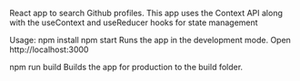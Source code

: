 React app to search Github profiles. This app uses the Context API along with the useContext and useReducer hooks for state management

Usage:
npm install 
npm start 
Runs the app in the development mode. 
Open http://localhost:3000


npm run build
Builds the app for production to the build folder.

